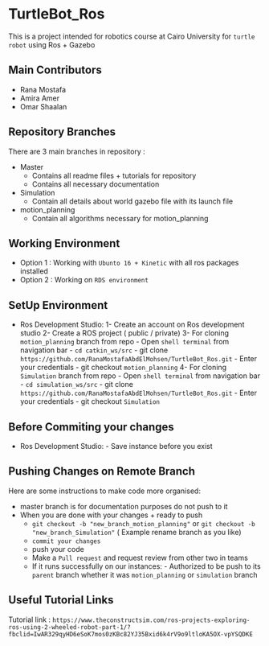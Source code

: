 # TurtleBot_Ros
This is a project intended for robotics course at Cairo University for `turtle robot` using Ros + Gazebo

## Main Contributors
- Rana Mostafa 
- Amira Amer
- Omar Shaalan

## Repository Branches
There are 3 main branches in repository :
  - Master
    - Contains all readme files + tutorials for repository
    - Contains all necessary documentation
  - Simulation
    - Contain all details about world gazebo file with its launch file
  - motion_planning
    - Contain all algorithms necessary for motion_planning

## Working Environment
- Option 1 : Working with `Ubunto 16 + Kinetic` with all ros packages installed
- Option 2 : Working on `RDS environment`

## SetUp Environment
  - Ros Development Studio:
      1- Create an account on Ros development studio
      2- Create a ROS project ( public / private)
      3- For cloning `motion_planning` branch from repo
            - Open ``shell terminal`` from navigation bar
            - ``cd catkin_ws/src`` 
            - git clone `https://github.com/RanaMostafaAbdElMohsen/TurtleBot_Ros.git`
            - Enter your credentials
            - git checkout `motion_planning`
      4- For cloning `Simulation` branch from repo
            - Open ``shell terminal`` from navigation bar
            - ``cd simulation_ws/src`` 
            - git clone `https://github.com/RanaMostafaAbdElMohsen/TurtleBot_Ros.git`
            - Enter your credentials
            - git checkout `Simulation`
            
## Before Commiting your changes
  - Ros Development Studio:
        - Save instance before you exist
        
## Pushing Changes on Remote Branch
Here are some instructions to make code more organised:
  - master branch is for documentation purposes do not push to it
  - When you are done with your changes + ready to push
      - `git checkout -b "new_branch_motion_planning"` or `git checkout -b "new_branch_Simulation"` ( Example rename branch as you like)
      - `commit your changes`
      - push your code
      - Make a `Pull request` and request review from other two in teams 
      - If it runs successfully on our instances:
            - Authorized to be push to its `parent` branch whether it was `motion_planning` or `simulation` branch
            
## Useful Tutorial Links
Tutorial link : `https://www.theconstructsim.com/ros-projects-exploring-ros-using-2-wheeled-robot-part-1/?fbclid=IwAR329qyHD6eSoK7mos0zKBc82YJ35Bxid6k4rV9o9ltloKA5OX-vpYSQDKE`
